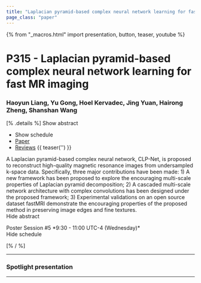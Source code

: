 ```yaml
---
title: "Laplacian pyramid-based complex neural network learning for fast MR imaging"
page_class: "paper"
---
```


{% from "_macros.html" import presentation, button, teaser, youtube %}

# P315 - Laplacian pyramid-based complex neural network learning for fast MR imaging

### Haoyun Liang, Yu Gong, Hoel Kervadec, Jing Yuan, Hairong Zheng, Shanshan Wang

[% .details %]
<a class="toggle_visibility" data-selector=".abstract" data-level="3">Show abstract</a>
- <a class="toggle_visibility" data-selector=".schedule" data-level="3">Show schedule</a>
- <a href="https://openreview.net/pdf?id=0IeI8QS8N6">Paper</a>
- <a href="https://openreview.net/forum?id=0IeI8QS8N6">Reviews</a>
{{ teaser('') }}

<p>
    <span class="abstract">
        A Laplacian pyramid-based complex neural network, CLP-Net, is proposed to reconstruct high-quality magnetic resonance images from undersampled k-space data. Specifically, three major contributions have been made: 1) A new framework has been proposed to explore the encouraging multi-scale properties of Laplacian pyramid decomposition; 2) A cascaded multi-scale network architecture with complex convolutions has been designed under the proposed framework; 3) Experimental validations on an open source dataset fastMRI demonstrate the encouraging properties of the proposed method in preserving image edges and fine textures.
        <br>
        <span class="actions"><a class="toggle_visibility" data-level="2">Hide abstract</a></span>
    </span>
</p>

<p>
    <span class="schedule">
        Poster Session #5 *9:30 - 11:00 UTC-4 (Wednesday)*
        <br>
        <span class="actions"><a class="toggle_visibility" data-level="2">Hide schedule</a></span>
    </span>
</p>

<!-- {{ button("Access paper channel", "https://chat.midl.io/channel/p315") }} -->
[% / %]

---

### Spotlight presentation

---

